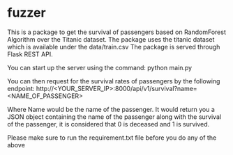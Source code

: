 # fuzzer
This is a package to get the survival of passengers based on RandomForest Algorithm over the Titanic dataset.
The package uses the titanic dataset which is available under the data/train.csv
The package is served through Flask REST API.

You can start up the server using the command:
python main.py

You can then request for the survival rates of passengers by the following endpoint:
http://<YOUR_SERVER_IP>:8000/api/v1/survival?name=<NAME_OF_PASSENGER>

Where Name would be the name of the passenger.
It would return you a JSON object containing the name of the passenger along with the survival of the passenger, it is considered that 0 is deceased and 1 is survived.

Please make sure to run the requirement.txt file before you do any of the above

